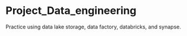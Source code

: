 # Project_Data_engineering
Practice using data lake storage, data factory, databricks, and synapse.
